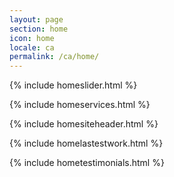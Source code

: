 ```yaml
---
layout: page
section: home 
icon: home
locale: ca
permalink: /ca/home/
---
```


{% include homeslider.html %}

{% include homeservices.html %}

{% include homesiteheader.html %}

{% include homelastestwork.html %}

{% include hometestimonials.html %}
